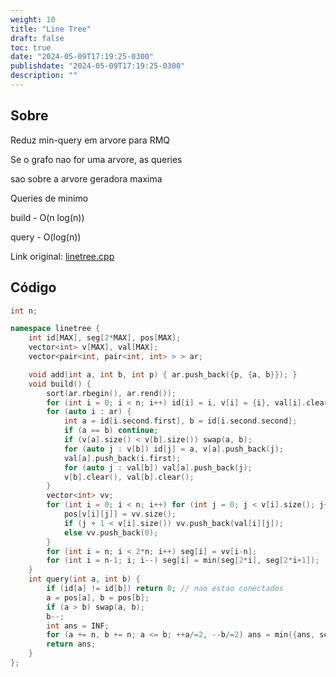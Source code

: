 ```yaml
---
weight: 10
title: "Line Tree"
draft: false
toc: true
date: "2024-05-09T17:19:25-0300"
publishdate: "2024-05-09T17:19:25-0300"
description: ""
---
```


## Sobre
 Reduz min-query em arvore para RMQ

 Se o grafo nao for uma arvore, as queries

 sao sobre a arvore geradora maxima

 Queries de minimo



 build - O(n log(n))

 query - O(log(n))



Link original: [linetree.cpp](https://github.com/brunomaletta/Biblioteca/tree/master/Codigo/Grafos/linetree.cpp)

## Código
```cpp
int n;

namespace linetree {
	int id[MAX], seg[2*MAX], pos[MAX];
	vector<int> v[MAX], val[MAX];
	vector<pair<int, pair<int, int> > > ar;

	void add(int a, int b, int p) { ar.push_back({p, {a, b}}); }
	void build() {
		sort(ar.rbegin(), ar.rend());
		for (int i = 0; i < n; i++) id[i] = i, v[i] = {i}, val[i].clear();
		for (auto i : ar) {
			int a = id[i.second.first], b = id[i.second.second];
			if (a == b) continue;
			if (v[a].size() < v[b].size()) swap(a, b);
			for (auto j : v[b]) id[j] = a, v[a].push_back(j);
			val[a].push_back(i.first);
			for (auto j : val[b]) val[a].push_back(j);
			v[b].clear(), val[b].clear();
		}
		vector<int> vv;
		for (int i = 0; i < n; i++) for (int j = 0; j < v[i].size(); j++) {
			pos[v[i][j]] = vv.size();
			if (j + 1 < v[i].size()) vv.push_back(val[i][j]);
			else vv.push_back(0);
		}
		for (int i = n; i < 2*n; i++) seg[i] = vv[i-n];
		for (int i = n-1; i; i--) seg[i] = min(seg[2*i], seg[2*i+1]);
	}
	int query(int a, int b) {
		if (id[a] != id[b]) return 0; // nao estao conectados
		a = pos[a], b = pos[b];
		if (a > b) swap(a, b);
		b--;
		int ans = INF;
		for (a += n, b += n; a <= b; ++a/=2, --b/=2) ans = min({ans, seg[a], seg[b]});
		return ans;
	}
};
```
